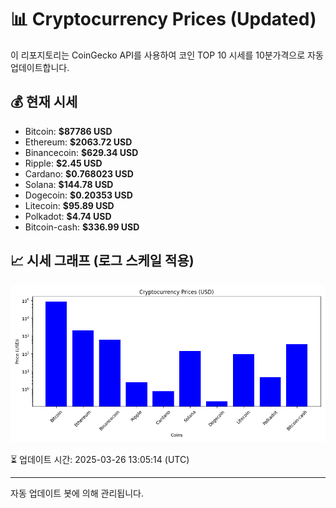 
# 📊 Cryptocurrency Prices (Updated)

이 리포지토리는 CoinGecko API를 사용하여 코인 TOP 10 시세를 10분가격으로 자동 업데이트합니다.

## 💰 현재 시세
- Bitcoin: **$87786 USD**
- Ethereum: **$2063.72 USD**
- Binancecoin: **$629.34 USD**
- Ripple: **$2.45 USD**
- Cardano: **$0.768023 USD**
- Solana: **$144.78 USD**
- Dogecoin: **$0.20353 USD**
- Litecoin: **$95.89 USD**
- Polkadot: **$4.74 USD**
- Bitcoin-cash: **$336.99 USD**

## 📈 시세 그래프 (로그 스케일 적용)
![Crypto Prices](crypto_prices.png)

⏳ 업데이트 시간: 2025-03-26 13:05:14 (UTC)

---
자동 업데이트 봇에 의해 관리됩니다.
